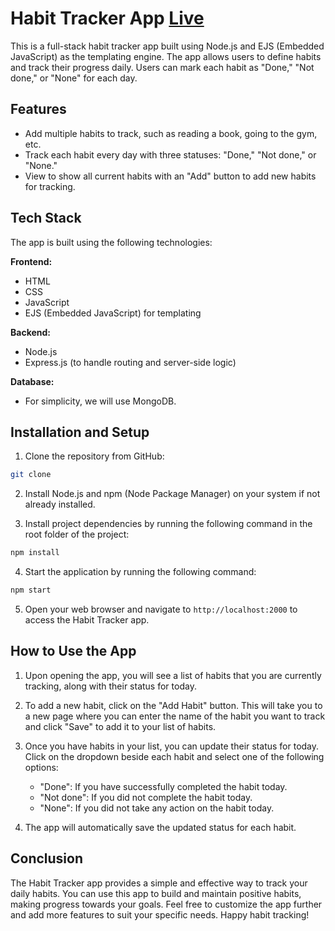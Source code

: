 # Habit Tracker App <a href="" target="_blank">Live</a>

This is a full-stack habit tracker app built using Node.js and EJS (Embedded JavaScript) as the templating engine. The app allows users to define habits and track their progress daily. Users can mark each habit as "Done," "Not done," or "None" for each day.

## Features

- Add multiple habits to track, such as reading a book, going to the gym, etc.
- Track each habit every day with three statuses: "Done," "Not done," or "None."
- View to show all current habits with an "Add" button to add new habits for tracking.

## Tech Stack

The app is built using the following technologies:

**Frontend:**
- HTML
- CSS
- JavaScript
- EJS (Embedded JavaScript) for templating

**Backend:**
- Node.js
- Express.js (to handle routing and server-side logic)

**Database:**
- For simplicity, we will use MongoDB.

## Installation and Setup

1. Clone the repository from GitHub:

```bash
git clone 
```

2. Install Node.js and npm (Node Package Manager) on your system if not already installed.

3. Install project dependencies by running the following command in the root folder of the project:

```bash
npm install
```

4. Start the application by running the following command:

```bash
npm start
```

5. Open your web browser and navigate to `http://localhost:2000` to access the Habit Tracker app.

## How to Use the App

1. Upon opening the app, you will see a list of habits that you are currently tracking, along with their status for today.

2. To add a new habit, click on the "Add Habit" button. This will take you to a new page where you can enter the name of the habit you want to track and click "Save" to add it to your list of habits.

3. Once you have habits in your list, you can update their status for today. Click on the dropdown beside each habit and select one of the following options:
   - "Done": If you have successfully completed the habit today.
   - "Not done": If you did not complete the habit today.
   - "None": If you did not take any action on the habit today.

4. The app will automatically save the updated status for each habit.

## Conclusion

The Habit Tracker app provides a simple and effective way to track your daily habits. You can use this app to build and maintain positive habits, making progress towards your goals. Feel free to customize the app further and add more features to suit your specific needs. Happy habit tracking!